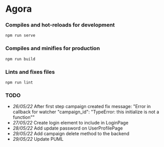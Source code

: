 # Agora

### Compiles and hot-reloads for development
```
npm run serve
```

### Compiles and minifies for production
```
npm run build
```

### Lints and fixes files
```
npm run lint
```

### TODO

* *26/05/22* After first step campaign created fix message: "Error in callback for watcher "campaign_id": "TypeError: this initialize is not a function""
* *27/05/22* Create login element to include in LoginPage
* *28/05/22* Add update password on UserProfilePage
* *29/05/22* Add campaign delete method to the backend
* *29/05/22* Update PUML

